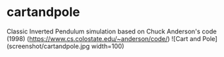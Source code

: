 # cartandpole
Classic Inverted Pendulum simulation based on Chuck Anderson's code (1998) (https://www.cs.colostate.edu/~anderson/code/)
![Cart and Pole](screenshot/cartandpole.jpg width=100)
